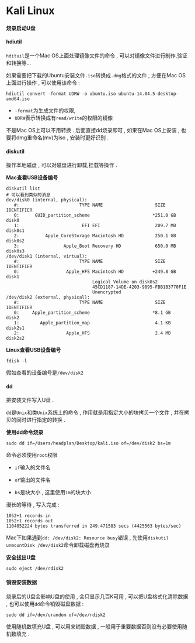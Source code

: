 # Kali Linux

#### 烧录启动U盘

#### hdiutil

`hdituil`是一个Mac OS上面处理镜像文件的命令 , 可以对镜像文件进行制作,验证和转换等...

如果需要把下载的Ubuntu安装文件`.iso`转换成`.dmg`格式的文件 , 方便在Mac OS上面进行操作 , 可以使用该命令 :

```
hdiutil convert -format UDRW -o ubuntu.iso ubuntu-14.04.5-desktop-amd64.iso
```

* `-format`为生成文件的权限,
* `UDRW`表示转换成有`read/write`的权限的镜像

不是Mac OS上可以不用转换 . 后面直接dd烧录即可 , 如果在Mac OS上安装 , 也要将dmg重命名\(mv\)为iso , 安装时更好识别 . 

#### diskutil

操作本地磁盘 , 可以对磁盘进行卸载,挂载等操作 .

**Mac查看USB设备编号**

```asciidoc
diskutil list
# 可以看到类似的消息
dev/disk0 (internal, physical):
   #:                       TYPE NAME                    SIZE       IDENTIFIER
   0:      GUID_partition_scheme                        *251.0 GB   disk0
   1:                        EFI EFI                     209.7 MB   disk0s1
   2:          Apple_CoreStorage Macintosh HD            250.1 GB   disk0s2
   3:                 Apple_Boot Recovery HD             650.0 MB   disk0s3
/dev/disk1 (internal, virtual):
   #:                       TYPE NAME                    SIZE       IDENTIFIER
   0:                  Apple_HFS Macintosh HD           +249.8 GB   disk1
                                 Logical Volume on disk0s2
                                 45CD1187-14DE-4203-9895-FBB1B3770F1E
                                 Unencrypted
/dev/disk2 (external, physical):
   #:                       TYPE NAME                    SIZE       IDENTIFIER
   0:     Apple_partition_scheme                        *8.1 GB     disk2
   1:        Apple_partition_map                         4.1 KB     disk2s1
   2:                  Apple_HFS                         2.4 MB     disk2s2
```

**Linux查看USB设备编号**

```
fdisk -l
```

假如查看的设备编号是`/dev/disk2`

#### dd

把安装文件写入U盘 . 

`dd`是`Unix`和类`Unix`系统上的命令 , 作用就是用指定大小的块拷贝一个文件 , 并在拷贝的同时进行指定的转换 . 

**使用dd命令烧录**

```
sudo dd if=/Users/headplan/Desktop/kali.iso of=/dev/disk2 bs=1m
```

命令必须使用`root`权限

* `if`输入的文件名

* `of`输出的文件名

* `bs`是块大小 , 这里使用`1m`的块大小

漫长的等待 , 写入完成 : 

```
1052+1 records in
1052+1 records out
1104052224 bytes transferred in 249.471583 secs (4425563 bytes/sec)
```

Mac下如果遇到`dd: /dev/disk2: Resource busy`错误 , 先使用`diskutil unmountDisk /dev/disk2`命令卸载磁盘再烧录

**安全拔出U盘**

```
sudo eject /dev/rdisk2
```

#### 销毁安装数据

烧录后的U盘会影响U盘的使用 , 会只显示几百K可用 , 可以把U盘格式化清除数据 , 也可以使用`dd`命令销毁磁盘数据 : 

```
sudo dd if=/dev/urandom of=/dev/rdisk2
```

使用随机数填充U盘 , 可以用来销毁数据 , 一般用于重要数据否则没有必要使用随机数填充 . 

